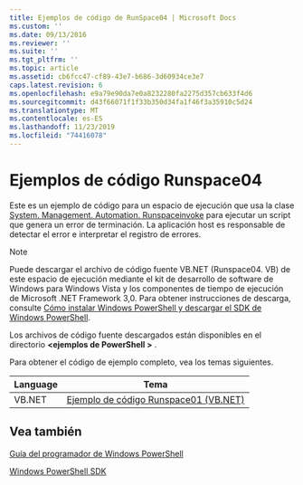 ```yaml
---
title: Ejemplos de código de RunSpace04 | Microsoft Docs
ms.custom: ''
ms.date: 09/13/2016
ms.reviewer: ''
ms.suite: ''
ms.tgt_pltfrm: ''
ms.topic: article
ms.assetid: cb6fcc47-cf89-43e7-b686-3d60934ce3e7
caps.latest.revision: 6
ms.openlocfilehash: e9a79e90da7e0a8232280fa2275d357cb633f4d6
ms.sourcegitcommit: d43f66071f1f33b350d34fa1f46f3a35910c5d24
ms.translationtype: MT
ms.contentlocale: es-ES
ms.lasthandoff: 11/23/2019
ms.locfileid: "74416078"
---
```

# <a name="runspace04-code-samples"></a>Ejemplos de código Runspace04

Este es un ejemplo de código para un espacio de ejecución que usa la clase [System. Management. Automation. Runspaceinvoke](/dotnet/api/System.Management.Automation.RunspaceInvoke) para ejecutar un script que genera un error de terminación. La aplicación host es responsable de detectar el error e interpretar el registro de errores.

> [!NOTE]
> Puede descargar el archivo de código fuente VB.NET (Runspace04. VB) de este espacio de ejecución mediante el kit de desarrollo de software de Windows para Windows Vista y los componentes de tiempo de ejecución de Microsoft .NET Framework 3,0. Para obtener instrucciones de descarga, consulte [Cómo instalar Windows PowerShell y descargar el SDK de Windows PowerShell](/powershell/scripting/developer/installing-the-windows-powershell-sdk).
>
> Los archivos de código fuente descargados están disponibles en el directorio **\<ejemplos de PowerShell >** .

Para obtener el código de ejemplo completo, vea los temas siguientes.

|Language|Tema|
|--------------|-----------|
|VB.NET|[Ejemplo de código Runspace01 (VB.NET)](./runspace01-vb-net-code-sample.md)|

## <a name="see-also"></a>Vea también

[Guía del programador de Windows PowerShell](./windows-powershell-programmer-s-guide.md)

[Windows PowerShell SDK](../windows-powershell-reference.md)
